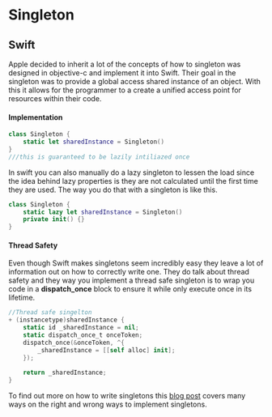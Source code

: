 # **Singleton**

## **Swift**

Apple decided to inherit a lot of the concepts of how to singleton was designed in objective-c and implement it into Swift.  Their goal in the singleton was to provide a global access shared instance of an object.  With this it allows for the programmer to a create a unified access point for resources within their code.

#### **Implementation**

```swift
class Singleton {
    static let sharedInstance = Singleton()
}
///this is guaranteed to be lazily intiliazed once
```

In swift you can also manually do a lazy singleton to lessen the load since the idea behind lazy properties is they are not calculated until the first time they are used.  The way you do that with a singleton is like this.

```swift
class Singleton {
    static lazy let sharedInstance = Singleton()
    private init() {}
}
```

#### **Thread Safety**

Even though Swift makes singletons seem incredibly easy they leave a lot of information out on how to correctly write one. They do talk about thread safety and they way you implement a thread safe singleton is to wrap you code in a __dispatch_once__ block to ensure it while only execute once in its lifetime.

```swift
//Thread safe singelton
+ (instancetype)sharedInstance {
    static id _sharedInstance = nil;
    static dispatch_once_t onceToken;
    dispatch_once(&onceToken, ^{
        _sharedInstance = [[self alloc] init];
    });
 
    return _sharedInstance;
}
```

To find out more on how to write singletons this [blog post](https://krakendev.io/blog/the-right-way-to-write-a-singleton) covers many ways on the right and wrong ways to implement singletons.

